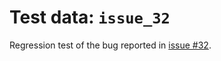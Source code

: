 # Test data: `issue_32`
Regression test of the bug reported in [issue #32].

[issue #32]: https://github.com/tirr-c/jxl-oxide/issues/32
